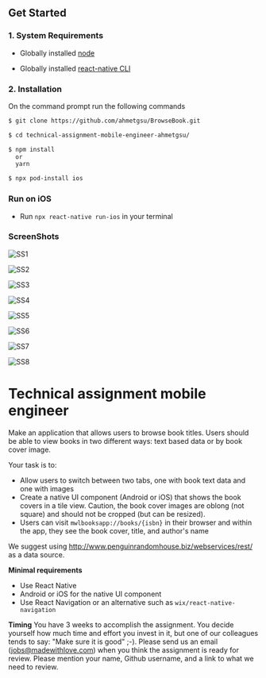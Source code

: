 ## Get Started

### 1. System Requirements

- Globally installed [node](https://nodejs.org/en/)

- Globally installed [react-native CLI](https://facebook.github.io/react-native/docs/getting-started.html)

### 2. Installation

On the command prompt run the following commands

```sh
$ git clone https://github.com/ahmetgsu/BrowseBook.git

$ cd technical-assignment-mobile-engineer-ahmetgsu/

$ npm install
  or
  yarn

$ npx pod-install ios
```

### Run on iOS

- Run `npx react-native run-ios` in your terminal

### ScreenShots

![SS1](./app/assets/screenshots/01.png)

![SS2](./app/assets/screenshots/02.png)

![SS3](./app/assets/screenshots/03.png)

![SS4](./app/assets/screenshots/04.png)

![SS5](./app/assets/screenshots/05.png)

![SS6](./app/assets/screenshots/06.png)

![SS7](./app/assets/screenshots/07.png)

![SS8](./app/assets/screenshots/08.png)

# Technical assignment mobile engineer

Make an application that allows users to browse book titles. Users should be able to view books in two different ways: text based data or by book cover image.

Your task is to:

- Allow users to switch between two tabs, one with book text data and one with images
- Create a native UI component (Android or iOS) that shows the book covers in a tile view. Caution, the book cover images are oblong (not square) and should not be cropped (but can be resized).
- Users can visit `mwlbooksapp://books/{isbn}` in their browser and within the app, they see the book cover, title, and author's name

We suggest using http://www.penguinrandomhouse.biz/webservices/rest/ as a data source.

**Minimal requirements**

- Use React Native
- Android or iOS for the native UI component
- Use React Navigation or an alternative such as `wix/react-native-navigation`

**Timing**
You have 3 weeks to accomplish the assignment. You decide yourself how much time and effort you invest in it, but one of our colleagues tends to say: "Make sure it is good" ;-).
Please send us an email (jobs@madewithlove.com) when you think the assignment is ready for review. Please mention your name, Github username, and a link to what we need to review.
